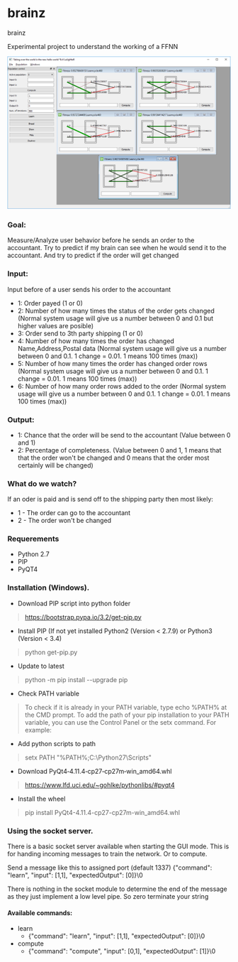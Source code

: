 # brainz
brainz

Experimental project to understand the working of a FFNN

![Alt text](/Documentation/Screenshots/Gui.png?raw=true "Guimode")

### Goal: 
Measure/Analyze user behavior before he sends an order to the accountant. Try to predict if my brain can see when he would send it to the accountant. And try to predict if the order will get changed

### Input:
Input before of a user sends his order to the accountant
- 1: Order payed (1 or 0)
- 2: Number of how many times the status of the order gets changed (Normal system usage will give us a number between 0 and 0.1 but higher values are posible)
- 3: Order send to 3th party shipping (1 or 0)
- 4: Number of how many times the order has changed Name,Address,Postal data (Normal system usage will give us a number between 0 and 0.1. 1 change = 0.01. 1 means 100 times (max))
- 5: Number of how many times the order has changed order rows (Normal system usage will give us a number between 0 and 0.1. 1 change = 0.01. 1 means 100 times (max))
- 6: Number of how many order rows added to the order (Normal system usage will give us a number between 0 and 0.1. 1 change = 0.01. 1 means 100 times (max))

### Output:
- 1: Chance that the order will be send to the accountant (Value between 0 and 1)
- 2: Percentage of completeness. (Value between 0 and 1, 1 means that that the order won't be changed and 0 means that the order most certainly will be changed)


### What do we watch? 
If an oder is paid and is send off to the shipping party  then most likely:
- 1 - The order can go to the accountant
- 2 - The order won't be changed

### Requerements
- Python 2.7
- PIP
- PyQT4

### Installation (Windows).
- Download PIP script into python folder
>https://bootstrap.pypa.io/3.2/get-pip.py
- Install PIP (If not yet installed Python2 (Version < 2.7.9) or Python3 (Version < 3.4) 
> python get-pip.py
- Update to latest
> python -m pip install --upgrade pip
- Check PATH variable
> To check if it is already in your PATH variable, type echo %PATH% at the CMD prompt.
To add the path of your pip installation to your PATH variable, you can use the Control Panel or the setx command. For example:
- Add python scripts to path
>setx PATH "%PATH%;C:\Python27\Scripts"
- Download PyQt4‑4.11.4‑cp27‑cp27m‑win_amd64.whl
> https://www.lfd.uci.edu/~gohlke/pythonlibs/#pyqt4
- Install the wheel
> pip install PyQt4-4.11.4-cp27-cp27m-win_amd64.whl

### Using the socket server.
There is a basic socket server available when starting the GUI mode. This is for handing incoming messages to train the network. Or to compute.

Send a message like this to assigned port (default 1337) {"command": "learn", "input": [1,1], "expectedOutput": [0]}\0

There is nothing in the socket module to determine the end of the message as they just implement a low level pipe. So zero terminate your string

#### Available commands:
- learn
  - {"command": "learn", "input": [1,1], "expectedOutput": [0]}\0
- compute
  - {"command": "compute", "input": [0,1], "expectedOutput": [1]}\0







